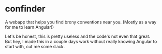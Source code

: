 confinder
=========

A webapp that helps you find brony conventions near you. (Mostly as a way for me to learn Angular!)

Let's be honest, this is pretty useless and the code's not even that great. But hey, I made this in a couple days work without really knowing Angular to start with, cut me some slack.
